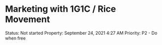 # Marketing with 1G1C / Rice Movement

Status: Not started
Property: September 24, 2021 4:27 AM
Priority: P2 - Do when free